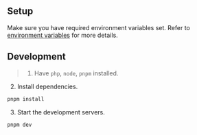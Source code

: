 ## Setup

Make sure you have required environment variables set. Refer to [environment variables](./docs/environment-variables.md) for more details.

## Development

> 1. Have `php`, `node`, `pnpm` installed.

2. Install dependencies.

```bash
pnpm install
```

3. Start the development servers.

```bash
pnpm dev
```
